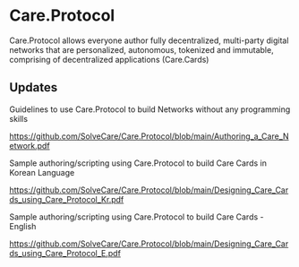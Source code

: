 # Care.Protocol

Care.Protocol allows everyone author fully decentralized, multi-party digital networks that are personalized, autonomous, tokenized and immutable, comprising of decentralized applications (Care.Cards)


## Updates


Guidelines to use Care.Protocol to build Networks without any programming skills

https://github.com/SolveCare/Care.Protocol/blob/main/Authoring_a_Care_Network.pdf


Sample authoring/scripting using Care.Protocol to build Care Cards in Korean Language

https://github.com/SolveCare/Care.Protocol/blob/main/Designing_Care_Cards_using_Care_Protocol_Kr.pdf

Sample authoring/scripting using Care.Protocol to build Care Cards - English

https://github.com/SolveCare/Care.Protocol/blob/main/Designing_Care_Cards_using_Care_Protocol_E.pdf






